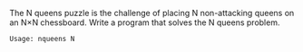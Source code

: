 The N queens puzzle is the challenge of placing N non-attacking queens on an N×N chessboard. Write a program that solves the N queens problem.

    Usage: nqueens N